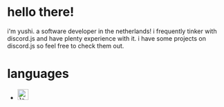 # hello there!

i'm yushi. a software developer in the netherlands! i frequently tinker with discord.js and have plenty experience with it. i have some projects on discord.js so feel free to check them out.

# languages

- <code><img title="Javascript" height="25" src="images/javascript.svg"></code>
